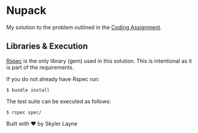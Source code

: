 # Nupack

My solution to the problem outlined in the [Coding Assignment](./CodingAssignment.md).

## Libraries & Execution

[Rspec](http://rspec.info/) is the only library (gem) used in this solution.
This is intentional as it is part of the requirements.

If you do not already have Rspec run:
```
$ bundle install
```

The test suite can be executed as follows:
```
$ rspec spec/
```


Built with ♥ by Skyler Layne
